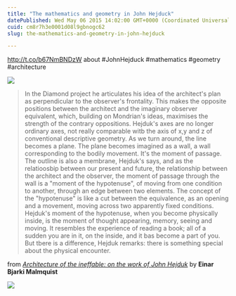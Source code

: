 ```yaml
---
title: "The mathematics and geometry in John Hejduck"
datePublished: Wed May 06 2015 14:02:00 GMT+0000 (Coordinated Universal Time)
cuid: cm8r7h3e0001d08l9gbnogc62
slug: the-mathematics-and-geometry-in-john-hejduck

---
```



http://t.co/b67NmBNDzW about #JohnHejduck #mathematics #geometry #architecture

![](https://cdn.hashnode.com/res/hashnode/image/upload/v1743071007552/55d43e02-392c-4c70-bbe8-f90f66150838.gif)

> In the Diamond project he articulates his idea of the architect's plan as perpendicular to the observer's frontality. This makes the opposite positions between the architect and the imaginary observer equivalent, which, building on Mondrian's ideas, maximises the strength of the contrary oppositions. Hejduk's axes are no longer ordinary axes, not really comparable witb the axis of x,y and z of conventional descriptive geometry. As we turn around, the line becomes a plane. The plane becomes imagined as a wall, a wall corresponding to the bodily movement. It's the moment of passage. The outline is also a membrane, Hejduk's says, and as the relatioosbip between our present and future, the relationship between the architect and the observer, the moment of passage through the wall is a "moment of the hypotenuse", of moving from one condition to another, through an edge between two elements. The concept of the "hypotenuse" is like a cut between the equivalence, as an opening and a movement, moving across two apparently fixed conditions. Hejduk's moment of the hypotenuse, when you become physically inside, is the moment of thought appearing, memory, seeing and moving. It resembles the experience of reading a book; all of a sudden you are in it, on the inside, and it bas become a part of you. But tbere is a difference, Hejduk remarks: there is something special about the physical encounter.

from [_Architecture of the ineffable: on the work of John Hejduk_](http://philpapers.org/rec/MALAOT) by **Einar Bjarki Malmquist**

![](https://cdn.hashnode.com/res/hashnode/image/upload/v1743071009045/52ae996a-8b81-4933-843d-ad24722c17c9.gif)